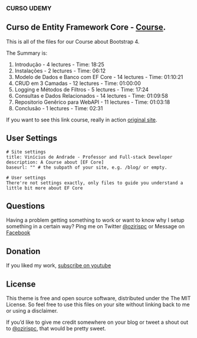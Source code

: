 ### CURSO UDEMY

## Curso de Entity Framework Core - [Course](http://www.udemy.com/course/efcore-aspnetcore-webapi-sqlserver/).

This is all of the files for our Course about Bootstrap 4.

The Summary is:

  01. Introdução - 4 lectures - Time: 18:25
  02. Instalações - 2 lectures - Time: 06:12
  03. Modelo de Dados e Banco com EF Core - 14 lectures - Time: 01:10:21
  04. CRUD em 3 Camadas - 12 lectures - Time: 01:00:00
  05. Logging e Métodos de Filtros - 5 lectures - Time: 17:24
  06. Consultas e Dados Relacionados - 14 lectures - Time: 01:09:58
  07. Repositorio Genêrico para WebAPI - 11 lectures - Time: 01:03:18
  08. Conclusão - 1 lectures - Time: 02:31

If you want to see this link course, really in action [original site](http://www.sejafullstack.com/).

## User Settings

```
# Site settings
title: Vinícius de Andrade - Professor and Full-stack Developer
description: A Course about [EF Core]
baseurl: "" # the subpath of your site, e.g. /blog/ or empty.

# User settings
There're not settings exactly, only files to guide you understand a little bit more about EF Core
```

## Questions

Having a problem getting something to work or want to know why I setup something in a certain way? Ping me on Twitter [@ozirispc](https://twitter.com/ozirispc) or Message on [Facebook](http://facebook.com/ozirispc)

## Donation

If you liked my work, [subscribe on youtube](https://www.youtube.com/user/ozirispc?sub_confirmation=1)

## License

This theme is free and open source software, distributed under the The MIT License. So feel free to use this files on your site without linking back to me or using a disclaimer.

If you’d like to give me credit somewhere on your blog or tweet a shout out to [@ozirispc](https://twitter.com/ozirispc), that would be pretty sweet.
